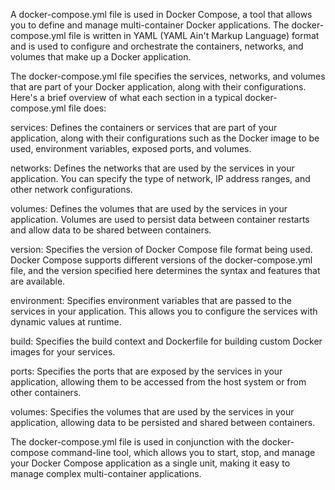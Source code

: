 A docker-compose.yml file is used in Docker Compose, a tool that allows you to define and manage multi-container Docker applications. The docker-compose.yml file is written in YAML (YAML Ain't Markup Language) format and is used to configure and orchestrate the containers, networks, and volumes that make up a Docker application.

The docker-compose.yml file specifies the services, networks, and volumes that are part of your Docker application, along with their configurations. Here's a brief overview of what each section in a typical docker-compose.yml file does:

services: Defines the containers or services that are part of your application, along with their configurations such as the Docker image to be used, environment variables, exposed ports, and volumes.

networks: Defines the networks that are used by the services in your application. You can specify the type of network, IP address ranges, and other network configurations.

volumes: Defines the volumes that are used by the services in your application. Volumes are used to persist data between container restarts and allow data to be shared between containers.

version: Specifies the version of Docker Compose file format being used. Docker Compose supports different versions of the docker-compose.yml file, and the version specified here determines the syntax and features that are available.

environment: Specifies environment variables that are passed to the services in your application. This allows you to configure the services with dynamic values at runtime.

build: Specifies the build context and Dockerfile for building custom Docker images for your services.

ports: Specifies the ports that are exposed by the services in your application, allowing them to be accessed from the host system or from other containers.

volumes: Specifies the volumes that are used by the services in your application, allowing data to be persisted and shared between containers.

The docker-compose.yml file is used in conjunction with the docker-compose command-line tool, which allows you to start, stop, and manage your Docker Compose application as a single unit, making it easy to manage complex multi-container applications.
